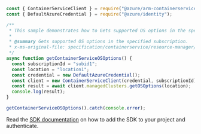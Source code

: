 ```javascript
const { ContainerServiceClient } = require("@azure/arm-containerservice");
const { DefaultAzureCredential } = require("@azure/identity");

/**
 * This sample demonstrates how to Gets supported OS options in the specified subscription.
 *
 * @summary Gets supported OS options in the specified subscription.
 * x-ms-original-file: specification/containerservice/resource-manager/Microsoft.ContainerService/stable/2022-03-01/examples/ContainerServiceGetOSOptions.json
 */
async function getContainerServiceOSOptions() {
  const subscriptionId = "subid1";
  const location = "location1";
  const credential = new DefaultAzureCredential();
  const client = new ContainerServiceClient(credential, subscriptionId);
  const result = await client.managedClusters.getOSOptions(location);
  console.log(result);
}

getContainerServiceOSOptions().catch(console.error);
```

Read the [SDK documentation](https://github.com/Azure/azure-sdk-for-js/blob/%40azure%2Farm-containerservice_16.1.0-beta.2/sdk/containerservice/arm-containerservice/README.md) on how to add the SDK to your project and authenticate.
